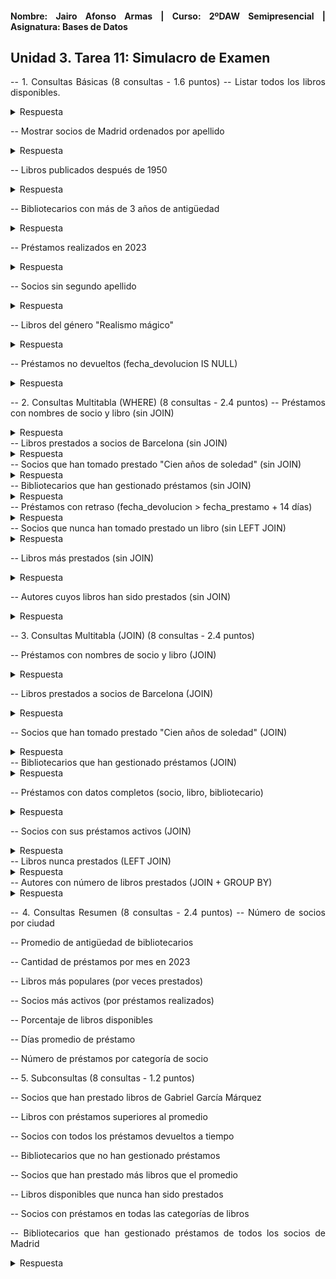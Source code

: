 <div align="justify">

#### **Nombre: Jairo Afonso Armas | Curso: 2ºDAW Semipresencial | Asignatura: Bases de Datos** 

## **Unidad 3. Tarea 11: Simulacro de Examen**

-- 1. Consultas Básicas (8 consultas - 1.6 puntos)
-- Listar todos los libros disponibles.

<details>
<summary>Respuesta</summary>

```
select * from libro;
┌────┬───────────────────────────────────┬────────────────────────┬─────────────────┬─────────────────┬────────────┐
│ id │              titulo               │         autor          │     genero      │ año_publicacion │ disponible │
├────┼───────────────────────────────────┼────────────────────────┼─────────────────┼─────────────────┼────────────┤
│ 1  │ El Quijote                        │ Miguel de Cervantes    │ Clásico         │ 1605            │ 1          │
│ 2  │ Cien años de soledad              │ Gabriel García Márquez │ Realismo mágico │ 1967            │ 0          │
│ 3  │ 1984                              │ George Orwell          │ Ciencia ficción │ 1949            │ 1          │
│ 4  │ Orgullo y prejuicio               │ Jane Austen            │ Romance         │ 1813            │ 0          │
│ 5  │ La sombra del viento              │ Carlos Ruiz Zafón      │ Misterio        │ 2001            │ 1          │
│ 6  │ Rayuela                           │ Julio Cortázar         │ Experimental    │ 1963            │ 0          │
│ 7  │ Ficciones                         │ Jorge Luis Borges      │ Cuentos         │ 1944            │ 1          │
│ 8  │ Los pilares de la Tierra          │ Ken Follett            │ Histórica       │ 1989            │ 0          │
│ 9  │ El amor en los tiempos del cólera │ Gabriel García Márquez │ Romance         │ 1985            │ 1          │
│ 10 │ La casa de los espíritus          │ Isabel Allende         │ Realismo mágico │ 1982            │ 0          │
└────┴───────────────────────────────────┴────────────────────────┴─────────────────┴─────────────────┴────────────┘
```
</details>


-- Mostrar socios de Madrid ordenados por apellido

<details>
<summary>Respuesta</summary>

```
select * from socio where ciudad = 'Madrid' ORDER BY apellido1;
┌────┬────────┬───────────┬───────────┬────────┬────────────┬───────────┐
│ id │ nombre │ apellido1 │ apellido2 │ ciudad │ fecha_alta │ categoria │
├────┼────────┼───────────┼───────────┼────────┼────────────┼───────────┤
│ 1  │ Laura  │ García    │ Martínez  │ Madrid │ 2020-03-15 │ A         │
│ 5  │ Elena  │ Martín    │ Díaz      │ Madrid │ 2023-02-18 │ B         │
└────┴────────┴───────────┴───────────┴────────┴────────────┴───────────┘
```
</details>

-- Libros publicados después de 1950

<details>
<summary>Respuesta</summary>

```
select * from libro WHERE año_publicacion > 1950 ORDER BY año_publicacion;
┌────┬───────────────────────────────────┬────────────────────────┬─────────────────┬─────────────────┬────────────┐
│ id │              titulo               │         autor          │     genero      │ año_publicacion │ disponible │
├────┼───────────────────────────────────┼────────────────────────┼─────────────────┼─────────────────┼────────────┤
│ 6  │ Rayuela                           │ Julio Cortázar         │ Experimental    │ 1963            │ 0          │
│ 2  │ Cien años de soledad              │ Gabriel García Márquez │ Realismo mágico │ 1967            │ 0          │
│ 10 │ La casa de los espíritus          │ Isabel Allende         │ Realismo mágico │ 1982            │ 0          │
│ 9  │ El amor en los tiempos del cólera │ Gabriel García Márquez │ Romance         │ 1985            │ 1          │
│ 8  │ Los pilares de la Tierra          │ Ken Follett            │ Histórica       │ 1989            │ 0          │
│ 5  │ La sombra del viento              │ Carlos Ruiz Zafón      │ Misterio        │ 2001            │ 1          │
└────┴───────────────────────────────────┴────────────────────────┴─────────────────┴─────────────────┴────────────┘
```
</details>

-- Bibliotecarios con más de 3 años de antigüedad

<details>
<summary>Respuesta</summary>

```
select * from bibliotecario where antiguedad > 3 ORDER BY antiguedad;
┌────┬───────────┬───────────┬───────────┬────────────┐
│ id │  nombre   │ apellido1 │ apellido2 │ antiguedad │
├────┼───────────┼───────────┼───────────┼────────────┤
│ 6  │ Isabel    │ Morales   │ Iglesias  │ 4          │
│ 1  │ Daniel    │ Vázquez   │ Gil       │ 5          │
│ 7  │ Francisco │ Santana   │ Méndez    │ 6          │
│ 4  │ Lucía     │ Reyes     │ Martín    │ 7          │
└────┴───────────┴───────────┴───────────┴────────────┘
```
</details>

-- Préstamos realizados en 2023


<details>
<summary>Respuesta</summary>

```
select * from prestamo WHERE fecha_prestamo REGEXP '2023-[0-9]{2}-[0-9]{2}' ORDER BY fecha_prestamo;
┌────┬────────────────┬──────────────────┬──────────┬──────────┐
│ id │ fecha_prestamo │ fecha_devolucion │ id_socio │ id_libro │
├────┼────────────────┼──────────────────┼──────────┼──────────┤
│ 11 │ 2023-01-05     │ 2023-01-19       │ 1        │ 1        │
│ 1  │ 2023-01-10     │ 2023-01-24       │ 1        │ 2        │
│ 6  │ 2023-01-22     │ 2023-02-05       │ 6        │ 2        │
│ 12 │ 2023-02-10     │ 2023-02-24       │ 2        │ 3        │
│ 2  │ 2023-02-15     │ 2023-03-01       │ 3        │ 4        │
│ 7  │ 2023-02-18     │ 2023-03-04       │ 7        │ 4        │
│ 13 │ 2023-03-15     │                  │ 3        │ 5        │
│ 3  │ 2023-03-20     │                  │ 5        │ 6        │
│ 8  │ 2023-03-25     │                  │ 8        │ 6        │
│ 4  │ 2023-04-05     │ 2023-04-19       │ 2        │ 8        │
│ 9  │ 2023-04-10     │ 2023-04-24       │ 9        │ 8        │
│ 14 │ 2023-04-20     │ 2023-05-04       │ 4        │ 7        │
│ 5  │ 2023-05-12     │                  │ 4        │ 10       │
│ 10 │ 2023-05-15     │                  │ 10       │ 10       │
│ 15 │ 2023-05-25     │                  │ 5        │ 9        │
└────┴────────────────┴──────────────────┴──────────┴──────────┘

```
</details>

-- Socios sin segundo apellido


<details>
<summary>Respuesta</summary>

```
select * from socio where apellido2 IS NULL;
┌────┬──────────┬───────────┬───────────┬───────────┬────────────┬───────────┐
│ id │  nombre  │ apellido1 │ apellido2 │  ciudad   │ fecha_alta │ categoria │
├────┼──────────┼───────────┼───────────┼───────────┼────────────┼───────────┤
│ 3  │ Ana      │ Sánchez   │           │ Valencia  │ 2022-01-10 │ C         │
│ 9  │ Patricia │ Romero    │           │ Barcelona │ 2023-01-15 │ A         │
└────┴──────────┴───────────┴───────────┴───────────┴────────────┴───────────┘
```
</details>

-- Libros del género "Realismo mágico"


<details>
<summary>Respuesta</summary>

```
select * from libro where genero = 'Realismo mágico';
┌────┬──────────────────────────┬────────────────────────┬─────────────────┬─────────────────┬────────────┐
│ id │          titulo          │         autor          │     genero      │ año_publicacion │ disponible │
├────┼──────────────────────────┼────────────────────────┼─────────────────┼─────────────────┼────────────┤
│ 2  │ Cien años de soledad     │ Gabriel García Márquez │ Realismo mágico │ 1967            │ 0          │
│ 10 │ La casa de los espíritus │ Isabel Allende         │ Realismo mágico │ 1982            │ 0          │
└────┴──────────────────────────┴────────────────────────┴─────────────────┴─────────────────┴────────────┘
```
</details>

-- Préstamos no devueltos (fecha_devolucion IS NULL)


<details>
<summary>Respuesta</summary>

```
select * from prestamo where fecha_devolucion IS NULL;
┌────┬────────────────┬──────────────────┬──────────┬──────────┐
│ id │ fecha_prestamo │ fecha_devolucion │ id_socio │ id_libro │
├────┼────────────────┼──────────────────┼──────────┼──────────┤
│ 3  │ 2023-03-20     │                  │ 5        │ 6        │
│ 5  │ 2023-05-12     │                  │ 4        │ 10       │
│ 8  │ 2023-03-25     │                  │ 8        │ 6        │
│ 10 │ 2023-05-15     │                  │ 10       │ 10       │
│ 13 │ 2023-03-15     │                  │ 3        │ 5        │
│ 15 │ 2023-05-25     │                  │ 5        │ 9        │
└────┴────────────────┴──────────────────┴──────────┴──────────┘
```
</details>

-- 2. Consultas Multitabla (WHERE) (8 consultas - 2.4 puntos)
-- Préstamos con nombres de socio y libro (sin JOIN)


<details>
<summary>Respuesta</summary>

```
select p.*, s.nombre, l.titulo from prestamo p, libro l, socio s
WHERE p.id_socio = s.id
AND p.id_libro = l.id; 
┌────┬────────────────┬──────────────────┬──────────┬──────────┬──────────┬───────────────────────────────────┐
│ id │ fecha_prestamo │ fecha_devolucion │ id_socio │ id_libro │  nombre  │              titulo               │
├────┼────────────────┼──────────────────┼──────────┼──────────┼──────────┼───────────────────────────────────┤
│ 1  │ 2023-01-10     │ 2023-01-24       │ 1        │ 2        │ Laura    │ Cien años de soledad              │
│ 2  │ 2023-02-15     │ 2023-03-01       │ 3        │ 4        │ Ana      │ Orgullo y prejuicio               │
│ 3  │ 2023-03-20     │                  │ 5        │ 6        │ Elena    │ Rayuela                           │
│ 4  │ 2023-04-05     │ 2023-04-19       │ 2        │ 8        │ Carlos   │ Los pilares de la Tierra          │
│ 5  │ 2023-05-12     │                  │ 4        │ 10       │ David    │ La casa de los espíritus          │
│ 6  │ 2023-01-22     │ 2023-02-05       │ 6        │ 2        │ Javier   │ Cien años de soledad              │
│ 7  │ 2023-02-18     │ 2023-03-04       │ 7        │ 4        │ Sofía    │ Orgullo y prejuicio               │
│ 8  │ 2023-03-25     │                  │ 8        │ 6        │ Miguel   │ Rayuela                           │
│ 9  │ 2023-04-10     │ 2023-04-24       │ 9        │ 8        │ Patricia │ Los pilares de la Tierra          │
│ 10 │ 2023-05-15     │                  │ 10       │ 10       │ Antonio  │ La casa de los espíritus          │
│ 11 │ 2023-01-05     │ 2023-01-19       │ 1        │ 1        │ Laura    │ El Quijote                        │
│ 12 │ 2023-02-10     │ 2023-02-24       │ 2        │ 3        │ Carlos   │ 1984                              │
│ 13 │ 2023-03-15     │                  │ 3        │ 5        │ Ana      │ La sombra del viento              │
│ 14 │ 2023-04-20     │ 2023-05-04       │ 4        │ 7        │ David    │ Ficciones                         │
│ 15 │ 2023-05-25     │                  │ 5        │ 9        │ Elena    │ El amor en los tiempos del cólera │
└────┴────────────────┴──────────────────┴──────────┴──────────┴──────────┴───────────────────────────────────┘

```
</details>
-- Libros prestados a socios de Barcelona (sin JOIN)

<details>
<summary>Respuesta</summary>

```
select p.*, s.nombre, s.ciudad, l.titulo from prestamo p, libro l, socio s
WHERE p.id_socio = s.id
AND p.id_libro = l.id
AND s.ciudad = 'Barcelona'; 
┌────┬────────────────┬──────────────────┬──────────┬──────────┬──────────┬───────────┬──────────────────────────┐
│ id │ fecha_prestamo │ fecha_devolucion │ id_socio │ id_libro │  nombre  │  ciudad   │          titulo          │
├────┼────────────────┼──────────────────┼──────────┼──────────┼──────────┼───────────┼──────────────────────────┤
│ 4  │ 2023-04-05     │ 2023-04-19       │ 2        │ 8        │ Carlos   │ Barcelona │ Los pilares de la Tierra │
│ 9  │ 2023-04-10     │ 2023-04-24       │ 9        │ 8        │ Patricia │ Barcelona │ Los pilares de la Tierra │
│ 12 │ 2023-02-10     │ 2023-02-24       │ 2        │ 3        │ Carlos   │ Barcelona │ 1984                     │
└────┴────────────────┴──────────────────┴──────────┴──────────┴──────────┴───────────┴──────────────────────────┘
```
</details>
-- Socios que han tomado prestado "Cien años de soledad" (sin JOIN)

<details>
<summary>Respuesta</summary>

```
select s.* from prestamo p, libro l, socio s
WHERE p.id_socio = s.id
AND p.id_libro = l.id
AND l.titulo = 'Cien años de soledad'; 
┌────┬────────┬───────────┬───────────┬────────┬────────────┬───────────┐
│ id │ nombre │ apellido1 │ apellido2 │ ciudad │ fecha_alta │ categoria │
├────┼────────┼───────────┼───────────┼────────┼────────────┼───────────┤
│ 1  │ Laura  │ García    │ Martínez  │ Madrid │ 2020-03-15 │ A         │
│ 6  │ Javier │ Ruiz      │ Moreno    │ Bilbao │ 2020-07-22 │ A         │
└────┴────────┴───────────┴───────────┴────────┴────────────┴───────────┘
```
</details>
-- Bibliotecarios que han gestionado préstamos (sin JOIN)


<details>
<summary>Respuesta</summary>

```
no se puede hacer
```
</details>
-- Préstamos con retraso (fecha_devolucion > fecha_prestamo + 14 días)


<details>
<summary>Respuesta</summary>

```

```
</details>
-- Socios que nunca han tomado prestado un libro (sin LEFT JOIN)


<details>
<summary>Respuesta</summary>

```
select * from socio s
where s.id NOT IN
  (select p.id_socio from prestamo p);
sqlite> SIN RESULTADOS.

```
</details>

-- Libros más prestados (sin JOIN)

<details>
<summary>Respuesta</summary>

```

```
</details>

-- Autores cuyos libros han sido prestados (sin JOIN)


<details>
<summary>Respuesta</summary>

```
select l.autor from libro l
WHERE l.id IN
  (select id_libro from prestamo);
┌────────────────────────┐
│         autor          │
├────────────────────────┤
│ Miguel de Cervantes    │
│ Gabriel García Márquez │
│ George Orwell          │
│ Jane Austen            │
│ Carlos Ruiz Zafón      │
│ Julio Cortázar         │
│ Jorge Luis Borges      │
│ Ken Follett            │
│ Gabriel García Márquez │
│ Isabel Allende         │
└────────────────────────┘

```
</details>


-- 3. Consultas Multitabla (JOIN) (8 consultas - 2.4 puntos)

-- Préstamos con nombres de socio y libro (JOIN)
<details>
<summary>Respuesta</summary>

```
select p.*, s.nombre, l.titulo from prestamo p 
JOIN libro l ON p.id_libro = l.id 
JOIN socio s ON p.id_socio = s.id;
┌────┬────────────────┬──────────────────┬──────────┬──────────┬──────────┬───────────────────────────────────┐
│ id │ fecha_prestamo │ fecha_devolucion │ id_socio │ id_libro │  nombre  │              titulo               │
├────┼────────────────┼──────────────────┼──────────┼──────────┼──────────┼───────────────────────────────────┤
│ 1  │ 2023-01-10     │ 2023-01-24       │ 1        │ 2        │ Laura    │ Cien años de soledad              │
│ 2  │ 2023-02-15     │ 2023-03-01       │ 3        │ 4        │ Ana      │ Orgullo y prejuicio               │
│ 3  │ 2023-03-20     │                  │ 5        │ 6        │ Elena    │ Rayuela                           │
│ 4  │ 2023-04-05     │ 2023-04-19       │ 2        │ 8        │ Carlos   │ Los pilares de la Tierra          │
│ 5  │ 2023-05-12     │                  │ 4        │ 10       │ David    │ La casa de los espíritus          │
│ 6  │ 2023-01-22     │ 2023-02-05       │ 6        │ 2        │ Javier   │ Cien años de soledad              │
│ 7  │ 2023-02-18     │ 2023-03-04       │ 7        │ 4        │ Sofía    │ Orgullo y prejuicio               │
│ 8  │ 2023-03-25     │                  │ 8        │ 6        │ Miguel   │ Rayuela                           │
│ 9  │ 2023-04-10     │ 2023-04-24       │ 9        │ 8        │ Patricia │ Los pilares de la Tierra          │
│ 10 │ 2023-05-15     │                  │ 10       │ 10       │ Antonio  │ La casa de los espíritus          │
│ 11 │ 2023-01-05     │ 2023-01-19       │ 1        │ 1        │ Laura    │ El Quijote                        │
│ 12 │ 2023-02-10     │ 2023-02-24       │ 2        │ 3        │ Carlos   │ 1984                              │
│ 13 │ 2023-03-15     │                  │ 3        │ 5        │ Ana      │ La sombra del viento              │
│ 14 │ 2023-04-20     │ 2023-05-04       │ 4        │ 7        │ David    │ Ficciones                         │
│ 15 │ 2023-05-25     │                  │ 5        │ 9        │ Elena    │ El amor en los tiempos del cólera │
└────┴────────────────┴──────────────────┴──────────┴──────────┴──────────┴───────────────────────────────────┘

```
</details>


-- Libros prestados a socios de Barcelona (JOIN)


<details>
<summary>Respuesta</summary>

```
select l.*, s.ciudad from prestamo p 
JOIN libro l ON p.id_libro = l.id 
JOIN socio s ON p.id_socio = s.id 
WHERE s.ciudad = 'Barcelona';
┌────┬──────────────────────────┬───────────────┬─────────────────┬─────────────────┬────────────┬───────────┐
│ id │          titulo          │     autor     │     genero      │ año_publicacion │ disponible │  ciudad   │
├────┼──────────────────────────┼───────────────┼─────────────────┼─────────────────┼────────────┼───────────┤
│ 8  │ Los pilares de la Tierra │ Ken Follett   │ Histórica       │ 1989            │ 0          │ Barcelona │
│ 8  │ Los pilares de la Tierra │ Ken Follett   │ Histórica       │ 1989            │ 0          │ Barcelona │
│ 3  │ 1984                     │ George Orwell │ Ciencia ficción │ 1949            │ 1          │ Barcelona │
└────┴──────────────────────────┴───────────────┴─────────────────┴─────────────────┴────────────┴───────────┘

```
</details>

-- Socios que han tomado prestado "Cien años de soledad" (JOIN)

<details>
<summary>Respuesta</summary>

```
select s.*, l.titulo from prestamo p
JOIN libro l ON p.id_libro = l.id
JOIN socio s ON p.id_socio = s.id
WHERE l.titulo = 'Cien años de soledad';
┌────┬────────┬───────────┬───────────┬────────┬────────────┬───────────┬──────────────────────┐
│ id │ nombre │ apellido1 │ apellido2 │ ciudad │ fecha_alta │ categoria │        titulo        │
├────┼────────┼───────────┼───────────┼────────┼────────────┼───────────┼──────────────────────┤
│ 1  │ Laura  │ García    │ Martínez  │ Madrid │ 2020-03-15 │ A         │ Cien años de soledad │
│ 6  │ Javier │ Ruiz      │ Moreno    │ Bilbao │ 2020-07-22 │ A         │ Cien años de soledad │
└────┴────────┴───────────┴───────────┴────────┴────────────┴───────────┴──────────────────────┘

```
</details>
-- Bibliotecarios que han gestionado préstamos (JOIN)
<details>
<summary>Respuesta</summary>

```
NO SE PUEDE HACER
```
</details>

-- Préstamos con datos completos (socio, libro, bibliotecario)
<details>
<summary>Respuesta</summary>

```
select p.*, s.*, l.* from prestamo p
JOIN libro l ON p.id_libro = l.id
JOIN socio s ON p.id_socio = s.id;
┌────┬────────────────┬──────────────────┬──────────┬──────────┬────┬──────────┬───────────┬───────────┬───────────┬────────────┬───────────┬────┬───────────────────────────────────┬────────────────────────┬─────────────────┬─────────────────┬────────────┐
│ id │ fecha_prestamo │ fecha_devolucion │ id_socio │ id_libro │ id │  nombre  │ apellido1 │ apellido2 │  ciudad   │ fecha_alta │ categoria │ id │              titulo               │         autor          │     genero      │ año_publicacion │ disponible │
├────┼────────────────┼──────────────────┼──────────┼──────────┼────┼──────────┼───────────┼───────────┼───────────┼────────────┼───────────┼────┼───────────────────────────────────┼────────────────────────┼─────────────────┼─────────────────┼────────────┤
│ 1  │ 2023-01-10     │ 2023-01-24       │ 1        │ 2        │ 1  │ Laura    │ García    │ Martínez  │ Madrid    │ 2020-03-15 │ A         │ 2  │ Cien años de soledad              │ Gabriel García Márquez │ Realismo mágico │ 1967            │ 0          │
│ 2  │ 2023-02-15     │ 2023-03-01       │ 3        │ 4        │ 3  │ Ana      │ Sánchez   │           │ Valencia  │ 2022-01-10 │ C         │ 4  │ Orgullo y prejuicio               │ Jane Austen            │ Romance         │ 1813            │ 0          │
│ 3  │ 2023-03-20     │                  │ 5        │ 6        │ 5  │ Elena    │ Martín    │ Díaz      │ Madrid    │ 2023-02-18 │ B         │ 6  │ Rayuela                           │ Julio Cortázar         │ Experimental    │ 1963            │ 0          │
│ 4  │ 2023-04-05     │ 2023-04-19       │ 2        │ 8        │ 2  │ Carlos   │ López     │ Fernández │ Barcelona │ 2021-05-20 │ B         │ 8  │ Los pilares de la Tierra          │ Ken Follett            │ Histórica       │ 1989            │ 0          │
│ 5  │ 2023-05-12     │                  │ 4        │ 10       │ 4  │ David    │ Pérez     │ Gómez     │ Sevilla   │ 2021-11-30 │ A         │ 10 │ La casa de los espíritus          │ Isabel Allende         │ Realismo mágico │ 1982            │ 0          │
│ 6  │ 2023-01-22     │ 2023-02-05       │ 6        │ 2        │ 6  │ Javier   │ Ruiz      │ Moreno    │ Bilbao    │ 2020-07-22 │ A         │ 2  │ Cien años de soledad              │ Gabriel García Márquez │ Realismo mágico │ 1967            │ 0          │
│ 7  │ 2023-02-18     │ 2023-03-04       │ 7        │ 4        │ 7  │ Sofía    │ Hernández │ Jiménez   │ Zaragoza  │ 2022-09-05 │ C         │ 4  │ Orgullo y prejuicio               │ Jane Austen            │ Romance         │ 1813            │ 0          │
│ 8  │ 2023-03-25     │                  │ 8        │ 6        │ 8  │ Miguel   │ Navarro   │ Torres    │ Málaga    │ 2021-04-12 │ B         │ 6  │ Rayuela                           │ Julio Cortázar         │ Experimental    │ 1963            │ 0          │
│ 9  │ 2023-04-10     │ 2023-04-24       │ 9        │ 8        │ 9  │ Patricia │ Romero    │           │ Barcelona │ 2023-01-15 │ A         │ 8  │ Los pilares de la Tierra          │ Ken Follett            │ Histórica       │ 1989            │ 0          │
│ 10 │ 2023-05-15     │                  │ 10       │ 10       │ 10 │ Antonio  │ Domingo   │ Santos    │ Valencia  │ 2020-12-08 │ C         │ 10 │ La casa de los espíritus          │ Isabel Allende         │ Realismo mágico │ 1982            │ 0          │
│ 11 │ 2023-01-05     │ 2023-01-19       │ 1        │ 1        │ 1  │ Laura    │ García    │ Martínez  │ Madrid    │ 2020-03-15 │ A         │ 1  │ El Quijote                        │ Miguel de Cervantes    │ Clásico         │ 1605            │ 1          │
│ 12 │ 2023-02-10     │ 2023-02-24       │ 2        │ 3        │ 2  │ Carlos   │ López     │ Fernández │ Barcelona │ 2021-05-20 │ B         │ 3  │ 1984                              │ George Orwell          │ Ciencia ficción │ 1949            │ 1          │
│ 13 │ 2023-03-15     │                  │ 3        │ 5        │ 3  │ Ana      │ Sánchez   │           │ Valencia  │ 2022-01-10 │ C         │ 5  │ La sombra del viento              │ Carlos Ruiz Zafón      │ Misterio        │ 2001            │ 1          │
│ 14 │ 2023-04-20     │ 2023-05-04       │ 4        │ 7        │ 4  │ David    │ Pérez     │ Gómez     │ Sevilla   │ 2021-11-30 │ A         │ 7  │ Ficciones                         │ Jorge Luis Borges      │ Cuentos         │ 1944            │ 1          │
│ 15 │ 2023-05-25     │                  │ 5        │ 9        │ 5  │ Elena    │ Martín    │ Díaz      │ Madrid    │ 2023-02-18 │ B         │ 9  │ El amor en los tiempos del cólera │ Gabriel García Márquez │ Romance         │ 1985            │ 1          │
└────┴────────────────┴──────────────────┴──────────┴──────────┴────┴──────────┴───────────┴───────────┴───────────┴────────────┴───────────┴────┴───────────────────────────────────┴────────────────────────┴─────────────────┴─────────────────┴────────────┘
sqlite> 

```
</details>

-- Socios con sus préstamos activos (JOIN)

<details>
<summary>Respuesta</summary>

```


```
</details>
-- Libros nunca prestados (LEFT JOIN)
<details>
<summary>Respuesta</summary>

```


```
</details>
-- Autores con número de libros prestados (JOIN + GROUP BY)
<details>
<summary>Respuesta</summary>

```


```
</details>

-- 4. Consultas Resumen (8 consultas - 2.4 puntos)
-- Número de socios por ciudad

-- Promedio de antigüedad de bibliotecarios

-- Cantidad de préstamos por mes en 2023

-- Libros más populares (por veces prestados)

-- Socios más activos (por préstamos realizados)

-- Porcentaje de libros disponibles

-- Días promedio de préstamo

-- Número de préstamos por categoría de socio

-- 5. Subconsultas (8 consultas - 1.2 puntos)

-- Socios que han prestado libros de Gabriel García Márquez

-- Libros con préstamos superiores al promedio

-- Socios con todos los préstamos devueltos a tiempo

-- Bibliotecarios que no han gestionado préstamos

-- Socios que han prestado más libros que el promedio

-- Libros disponibles que nunca han sido prestados

-- Socios con préstamos en todas las categorías de libros

-- Bibliotecarios que han gestionado préstamos de todos los socios de Madrid

<details>
<summary>Respuesta</summary>

```

```
</details>


</div>
